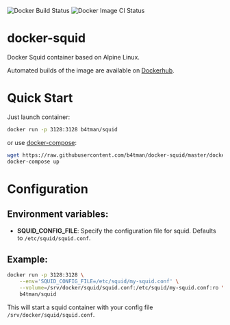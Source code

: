![Docker Build Status](https://img.shields.io/docker/build/b4tman/squid)
![Docker Image CI Status](https://github.com/b4tman/docker-squid/workflows/Docker%20Image%20CI/badge.svg)

# docker-squid

Docker Squid container based on Alpine Linux.

Automated builds of the image are available on [Dockerhub](https://hub.docker.com/r/b4tman/squid).

# Quick Start

Just launch container:

```bash
docker run -p 3128:3128 b4tman/squid
```

or use [docker-compose](https://docs.docker.com/compose/):

```bash
wget https://raw.githubusercontent.com/b4tman/docker-squid/master/docker-compose.yml
docker-compose up
```

# Configuration

## Environment variables:

- **SQUID_CONFIG_FILE**: Specify the configuration file for squid. Defaults to `/etc/squid/squid.conf`.


## Example:

```bash
docker run -p 3128:3128 \
	--env='SQUID_CONFIG_FILE=/etc/squid/my-squid.conf' \
	--volume=/srv/docker/squid/squid.conf:/etc/squid/my-squid.conf:ro \
	b4tman/squid
```

This will start a squid container with your config file `/srv/docker/squid/squid.conf`. 
